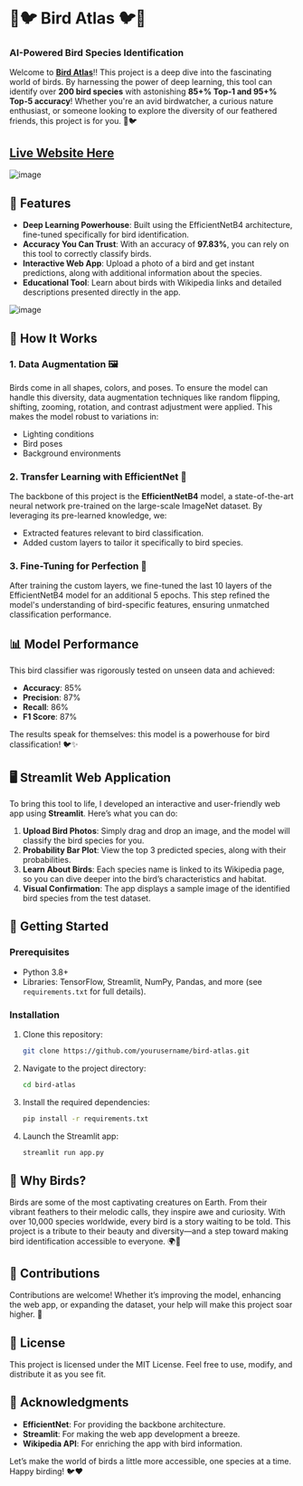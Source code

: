 # 🌿🐦 Bird Atlas 🐦🌿

### AI-Powered Bird Species Identification

Welcome to [**Bird Atlas**](https://birdatlas.streamlit.app/)!! This project is a deep dive into the fascinating world of birds. By harnessing the power of deep learning, this tool can identify over **200 bird species** with astonishing **85+% Top-1 and 95+% Top-5 accuracy**! Whether you're an avid birdwatcher, a curious nature enthusiast, or someone looking to explore the diversity of our feathered friends, this project is for you. 🌿🐦

## **[**Live Website Here**](https://birdatlas.streamlit.app/)**
  
![image](https://github.com/user-attachments/assets/f37fe266-d66f-4483-be8b-8e15cad713e7)

## 🌟 Features
- **Deep Learning Powerhouse**: Built using the EfficientNetB4 architecture, fine-tuned specifically for bird identification.
- **Accuracy You Can Trust**: With an accuracy of **97.83%**, you can rely on this tool to correctly classify birds.
- **Interactive Web App**: Upload a photo of a bird and get instant predictions, along with additional information about the species.
- **Educational Tool**: Learn about birds with Wikipedia links and detailed descriptions presented directly in the app.

![image](https://github.com/user-attachments/assets/26421d42-fa89-40b4-ba89-6420c8802019)

## 🧠 How It Works

### 1. Data Augmentation 🖼️
Birds come in all shapes, colors, and poses. To ensure the model can handle this diversity, data augmentation techniques like random flipping, shifting, zooming, rotation, and contrast adjustment were applied. This makes the model robust to variations in:
- Lighting conditions
- Bird poses
- Background environments

### 2. Transfer Learning with EfficientNet 🚀
The backbone of this project is the **EfficientNetB4** model, a state-of-the-art neural network pre-trained on the large-scale ImageNet dataset. By leveraging its pre-learned knowledge, we:
- Extracted features relevant to bird classification.
- Added custom layers to tailor it specifically to bird species.

### 3. Fine-Tuning for Perfection 🎯
After training the custom layers, we fine-tuned the last 10 layers of the EfficientNetB4 model for an additional 5 epochs. This step refined the model's understanding of bird-specific features, ensuring unmatched classification performance.

## 📊 Model Performance
This bird classifier was rigorously tested on unseen data and achieved:
- **Accuracy**: 85%
- **Precision**: 87%
- **Recall**: 86%
- **F1 Score**: 87%

The results speak for themselves: this model is a powerhouse for bird classification! 🐦✨

## 🖥️ Streamlit Web Application
To bring this tool to life, I developed an interactive and user-friendly web app using **Streamlit**. Here’s what you can do:

1. **Upload Bird Photos**: Simply drag and drop an image, and the model will classify the bird species for you.
2. **Probability Bar Plot**: View the top 3 predicted species, along with their probabilities.
3. **Learn About Birds**: Each species name is linked to its Wikipedia page, so you can dive deeper into the bird’s characteristics and habitat.
4. **Visual Confirmation**: The app displays a sample image of the identified bird species from the test dataset.

## 🚀 Getting Started

### Prerequisites
- Python 3.8+
- Libraries: TensorFlow, Streamlit, NumPy, Pandas, and more (see `requirements.txt` for full details).

### Installation
1. Clone this repository:
   ```bash
   git clone https://github.com/yourusername/bird-atlas.git
   ```
2. Navigate to the project directory:
   ```bash
   cd bird-atlas
   ```
3. Install the required dependencies:
   ```bash
   pip install -r requirements.txt
   ```
4. Launch the Streamlit app:
   ```bash
   streamlit run app.py
   ```

## 🐤 Why Birds?
Birds are some of the most captivating creatures on Earth. From their vibrant feathers to their melodic calls, they inspire awe and curiosity. With over 10,000 species worldwide, every bird is a story waiting to be told. This project is a tribute to their beauty and diversity—and a step toward making bird identification accessible to everyone. 🌍💚

## 🤝 Contributions
Contributions are welcome! Whether it’s improving the model, enhancing the web app, or expanding the dataset, your help will make this project soar higher. 🦅

## 📜 License
This project is licensed under the MIT License. Feel free to use, modify, and distribute it as you see fit.

## 🌈 Acknowledgments
- **EfficientNet**: For providing the backbone architecture.
- **Streamlit**: For making the web app development a breeze.
- **Wikipedia API**: For enriching the app with bird information.

Let’s make the world of birds a little more accessible, one species at a time. Happy birding! 🐦❤️

